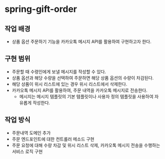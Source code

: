 # spring-gift-order

## 작업 배경
- 상품 옵션 주문하기 기능을 카카오톡 메시지 API를 활용하여 구현하고자 한다.


## 구현 범위
- 주문할 때 수령인에게 보낼 메시지를 작성할 수 있다. 
- 상품 옵션과 해당 수량을 선택하여 주문하면 해당 상품 옵션의 수량이 차감된다. 
- 해당 상품이 위시 리스트에 있는 경우 위시 리스트에서 삭제한다. 
- 카카오톡 메시지 API를 활용하여, 주문 내역을 카카오톡 메시지로 전송한다. 
  - 메시지는 메시지 템플릿의 기본 템플릿이나 사용자 정의 템플릿을 사용하여 자유롭게 작성한다.


## 작업 방식
- 주문내역 도메인 추가
- 주문 엔드포인트에 대한 컨트롤러 메소드 구현
- 주문 요청에 대해 수량 차감 및 위시 리스트 삭제, 카카오톡 메시지 전송을 수행하는 서비스 로직 구현
